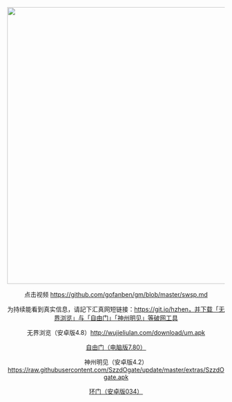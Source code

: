 <div align="center"><a href="https://git.io/hzhen"><IMG SRC="https://github.com/ofn1/Victoria/blob/master/hzhen2.jpg" width=640></a>

点击视频 https://github.com/gofanben/gm/blob/master/swsp.md

为持续能看到真实信息，请記下汇真网短链接：https://git.io/hzhen，并下载「无界浏览」与「自由门」「神州明见」等破网工具

无界浏览（安卓版4.8）http://wujieliulan.com/download/um.apk

[自由门（电脑版7.80）](https://cdn.jsdelivr.net/gh/ofn1/zhenzhen@1.0/fg780p.zip)

<a href="https://git.io/hzhen"></a>神州明见（安卓版4.2）https://raw.githubusercontent.com/SzzdOgate/update/master/extras/SzzdOgate.apk

<a href="https://cdn.jsdelivr.net/gh/opipe/up/oGatea.apk">环门（安卓版034）</a>
